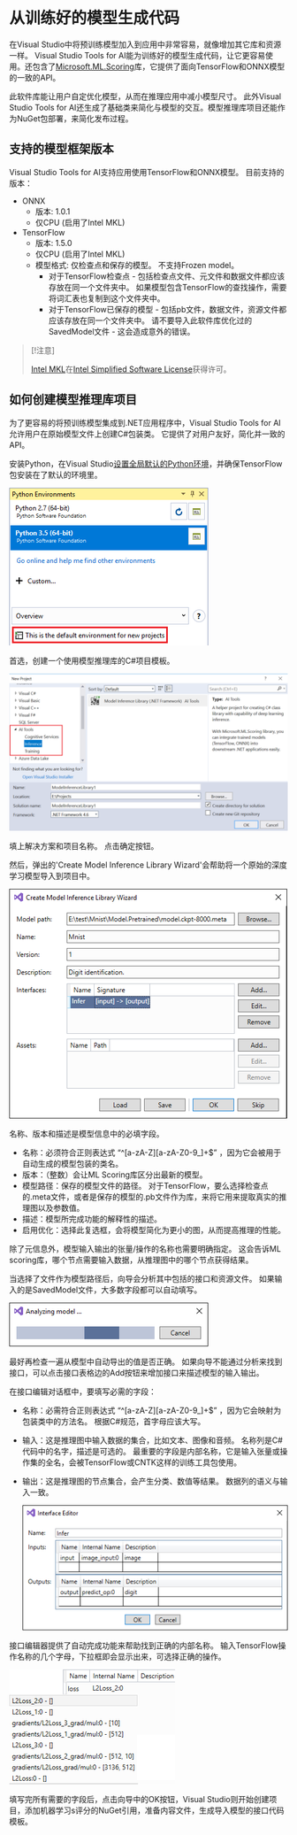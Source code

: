 # 从训练好的模型生成代码

在Visual Studio中将预训练模型加入到应用中非常容易，就像增加其它库和资源一样。 Visual Studio Tools for AI能为训练好的模型生成代码，让它更容易使用。还包含了[Microsoft.ML.Scoring](https://www.nuget.org/packages/Microsoft.ML.Scoring/)库，它提供了面向TensorFlow和ONNX模型的一致的API。

此软件库能让用户自定优化模型，从而在推理应用中减小模型尺寸。 此外Visual Studio Tools for AI还生成了基础类来简化与模型的交互。模型推理库项目还能作为NuGet包部署，来简化发布过程。

## 支持的模型框架版本

Visual Studio Tools for AI支持应用使用TensorFlow和ONNX模型。 目前支持的版本：

- ONNX 
    - 版本: 1.0.1
    - 仅CPU (启用了Intel MKL)
- TensorFlow 
    - 版本: 1.5.0
    - 仅CPU (启用了Intel MKL)
    - 模型格式: 仅检查点和保存的模型。 不支持Frozen model。 
        - 对于TensorFlow检查点 - 包括检查点文件、元文件和数据文件都应该存放在同一个文件夹中。 如果模型包含TensorFlow的查找操作，需要将词汇表也复制到这个文件夹中。
        - 对于TensorFlow已保存的模型 - 包括pb文件，数据文件，资源文件都应该存放在同一个文件夹中。 请不要导入此软件库优化过的SavedModel文件 - 这会造成意外的错误。

> [!注意]
> 
> [Intel MKL](https://software.intel.com/en-us/mkl)在[Intel Simplified Software License](https://software.intel.com/en-us/license/intel-simplified-software-license)获得许可。

## 如何创建模型推理库项目

为了更容易的将预训练模型集成到.NET应用程序中，Visual Studio Tools for AI允许用户在原始模型文件上创建C#包装类。 它提供了对用户友好，简化并一致的API。

安装Python，在Visual Studio[设置全局默认的Python环境](prepare-localmachine.md#setting-up-the-default-python-environment)，并确保TensorFlow包安装在了默认的环境里。

![配置默认Python环境](./media/model-inference/configure_python.png)

首选，创建一个使用模型推理库的C#项目模板。

![创建模型推理库项目](./media/model-inference/create_project.png)

填上解决方案和项目名称。 点击确定按钮。

然后，弹出的'Create Model Inference Library Wizard'会帮助将一个原始的深度学习模型导入到项目中。

![填写导出模型的元信息](./media/model-inference/importer_dialog.png)

名称、版本和描述是模型信息中的必填字段。

- 名称：必须符合正则表达式 “^\[a-zA-Z\]\[a-zA-Z0-9_\]+$” ，因为它会被用于自动生成的模型包装的类名。
- 版本：（整数）会让ML Scoring库区分出最新的模型。
- 模型路径：保存的模型文件的路径。 对于TensorFlow，要么选择检查点的.meta文件，或者是保存的模型的.pb文件作为库，来将它用来提取真实的推理图以及参数值。
- 描述：模型所完成功能的解释性的描述。
- 启用优化：选择此复选框，会将模型简化为更小的图，从而提高推理的性能。

除了元信息外，模型输入输出的张量/操作的名称也需要明确指定。 这会告诉ML scoring库，哪个节点需要输入数据，从推理图中的哪个节点获得结果。

当选择了文件作为模型路径后，向导会分析其中包括的接口和资源文件。 如果输入的是SavedModel文件，大多数字段都可以自动填写。

![分析要导入的模型](./media/model-inference/analyze_model.png)

最好再检查一遍从模型中自动导出的值是否正确。 如果向导不能通过分析来找到接口，可以点击接口表格边的Add按钮来增加接口来描述模型的输入输出。

在接口编辑对话框中，要填写必需的字段：

- 名称：必需符合正则表达式 “^\[a-zA-Z\]\[a-zA-Z0-9_\]+$” ，因为它会映射为包装类中的方法名。 根据C#规范，首字母应该大写。
- 输入：这是推理图中输入数据的集合，比如文本、图像和音频。 名称列是C#代码中的名字，描述是可选的。 最重要的字段是内部名称，它是输入张量或操作集的全名，会被TensorFlow或CNTK这样的训练工具包使用。
- 输出：这是推理图的节点集合，会产生分类、数值等结果。 数据列的语义与输入一致。
    
    ![添加模型接口信息，以调用](./media/model-inference/interface_dialog.png)

接口编辑器提供了自动完成功能来帮助找到正确的内部名称。 输入TensorFlow操作名称的几个字母，下拉框即会显示出来，可选择正确的操作。

![内部名称的自动完成列表](./media/model-inference/auto_completion.png)

填写完所有需要的字段后，点击向导中的OK按钮，Visual Studio则开始创建项目，添加机器学习s评分的NuGet引用，准备内容文件，生成导入模型的接口代码模板。